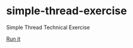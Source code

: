 # simple-thread-exercise
Simple Thread Technical Exercise

<a href="https://mikehartman.github.io/simple-thread-exercise/index.html">Run it</a>
